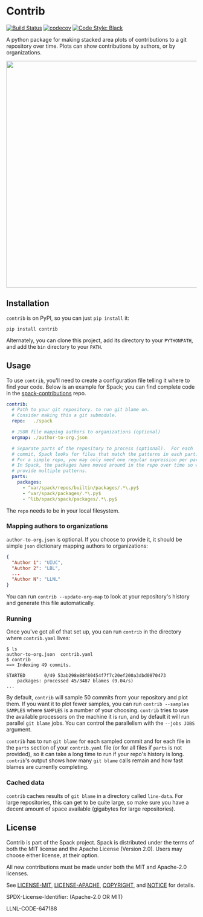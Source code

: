 # Contrib

[![Build Status](https://travis-ci.com/spack/contrib.svg?branch=master)](https://travis-ci.com/spack/contrib)
[![codecov](https://codecov.io/gh/spack/contrib/branch/master/graph/badge.svg)](https://codecov.io/gh/spack/contrib)
[![Code Style: Black](https://img.shields.io/badge/code%20style-black-000000.svg)](https://github.com/psf/black)

A python package for making stacked area plots of contributions to a git
repository over time.  Plots can show contributions by authors, or by
organizations.

<p align="center">
  <img src="https://raw.githubusercontent.com/spack/contrib/master/data/spack-pkgs-plot.png" width=600>
</p>

## Installation

`contrib` is on PyPI, so you can just `pip install` it:

```console
pip install contrib
```

Alternately, you can clone this project, add its directory to your
`PYTHONPATH`, and add the `bin` directory to your `PATH`.

## Usage

To use `contrib`, you'll need to create a configuration file telling it
where to find your code.  Below is an example for Spack; you can find
complete code in the
[spack-contributions](https://github.com/spack/spack-contributions) repo.

```yaml
contrib:
  # Path to your git repository. to run git blame on.
  # Consider making this a git submodule.
  repo:   ./spack

  # JSON file mapping authors to organizations (optional)
  orgmap: ./author-to-org.json

  # Separate parts of the repository to process (optional).  For each
  # commit, Spack looks for files that match the patterns in each part.
  # For a simple repo, you may only need one regular expression per part.
  # In Spack, the packages have moved around in the repo over time so we
  # provide multiple patterns.
  parts:
    packages:
      - ^var/spack/repos/builtin/packages/.*\.py$
      - ^var/spack/packages/.*\.py$
      - ^lib/spack/spack/packages/.*\.py$
```

The `repo` needs to be in your local filesystem.

### Mapping authors to organizations
`author-to-org.json` is optional.  If you choose to provide it, it should
be simple `json` dictionary mapping authors to organizations:

```json
{
  "Author 1": "UIUC",
  "Author 2": "LBL",
  ...
  "Author N": "LLNL"
}
```

You can run `contrib --update-org-map` to look at your repository's
history and generate this file automatically.

### Running

Once you've got all of that set up, you can run `contrib` in the
directory where `contrib.yaml` lives:

```console
$ ls
author-to-org.json  contrib.yaml
$ contrib
==> Indexing 49 commits.

STARTED       0/49 53ab298e88f80454f7f7c20ef200a3dbd0870473
    packages: processed 45/3487 blames (9.04/s)
...
```

By default, `contrib` will sample 50 commits from your repository and
plot them.  If you want it to plot fewer samples, you can run `contrib
--samples SAMPLES` where `SAMPLES` is a number of your choosing.
`contrib` tries to use the available processors on the machine it is
run, and by default it will run parallel `git blame` jobs.  You can
control the parallelism with the `--jobs JOBS` argument.

`contrib` has to run `git blame` for each sampled commit and for each
file in the `parts` section of your `contrib.yaml` file (or for all files
if `parts` is not provided), so it can take a long time to run if your
repo's history is long.  `contrib`'s output shows how many `git blame`
calls remain and how fast blames are currently completing.

### Cached data

`contrib` caches results of `git blame` in a directory called
`line-data`.  For large repositories, this can get to be quite large, so
make sure you have a decent amount of space available (gigabytes for
large repositories).

## License

Contrib is part of the Spack project. Spack is distributed under the
terms of both the MIT license and the Apache License (Version 2.0). Users
may choose either license, at their option.

All new contributions must be made under both the MIT and Apache-2.0
licenses.

See [LICENSE-MIT](https://github.com/spack/contrib/blob/master/LICENSE-MIT),
[LICENSE-APACHE](https://github.com/spack/contrib/blob/master/LICENSE-APACHE),
[COPYRIGHT](https://github.com/spack/contrib/blob/master/COPYRIGHT), and
[NOTICE](https://github.com/spack/contrib/blob/master/NOTICE) for details.

SPDX-License-Identifier: (Apache-2.0 OR MIT)

LLNL-CODE-647188
